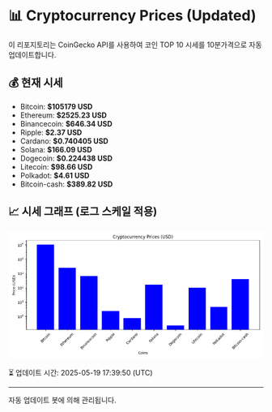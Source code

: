 
# 📊 Cryptocurrency Prices (Updated)

이 리포지토리는 CoinGecko API를 사용하여 코인 TOP 10 시세를 10분가격으로 자동 업데이트합니다.

## 💰 현재 시세
- Bitcoin: **$105179 USD**
- Ethereum: **$2525.23 USD**
- Binancecoin: **$646.34 USD**
- Ripple: **$2.37 USD**
- Cardano: **$0.740405 USD**
- Solana: **$166.09 USD**
- Dogecoin: **$0.224438 USD**
- Litecoin: **$98.66 USD**
- Polkadot: **$4.61 USD**
- Bitcoin-cash: **$389.82 USD**

## 📈 시세 그래프 (로그 스케일 적용)
![Crypto Prices](crypto_prices.png)

⏳ 업데이트 시간: 2025-05-19 17:39:50 (UTC)

---
자동 업데이트 봇에 의해 관리됩니다.
